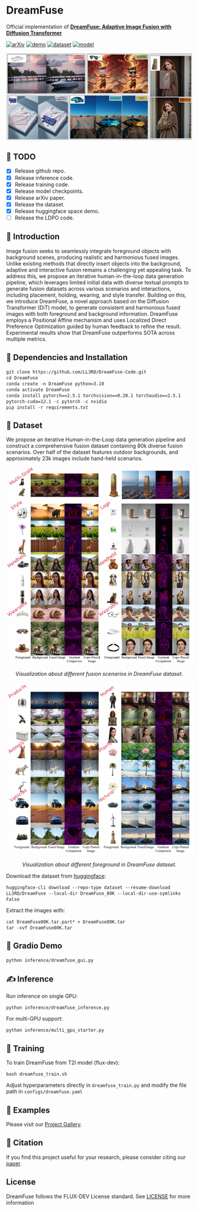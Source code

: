 # DreamFuse
Official implementation of **[DreamFuse: Adaptive Image Fusion with Diffusion Transformer](https://ll3rd.github.io/DreamFuse/)**

[![arXiv](https://img.shields.io/badge/arXiv-Paper-<COLOR>.svg)](https://arxiv.org/abs/2504.08291) [![demo](https://img.shields.io/badge/🤗-Demo-orange)](https://huggingface.co/spaces/LL3RD/DreamFuse) [![dataset](https://img.shields.io/badge/🤗-Dataset-yellow)](https://huggingface.co/datasets/LL3RD/DreamFuse) [![model](https://img.shields.io/badge/🤗-Model-yellow)](https://huggingface.co/LL3RD/DreamFuse) <br>


![](examples/assets/DreamFuse_Visual.webp)

## 🚀 TODO
- [x] Release github repo.
- [x] Release inference code.
- [x] Release training code.
- [x] Release model checkpoints.
- [x] Release arXiv paper.
- [x] Release the dataset.
- [x] Release huggingface space demo.
- [ ] Release the LDPO code.

## 📖 Introduction
Image fusion seeks to seamlessly integrate foreground objects with background scenes, producing realistic and harmonious fused images. Unlike existing methods that directly insert objects into the background, adaptive and interactive fusion remains a challenging yet appealing task. To address this, we propose an iterative human-in-the-loop data generation pipeline, which leverages limited initial data with diverse textual prompts to generate fusion datasets across various scenarios and interactions, including placement, holding, wearing, and style transfer. Building on this, we introduce DreamFuse, a novel approach based on the Diffusion Transformer (DiT) model, to generate consistent and harmonious fused images with both foreground and background information. DreamFuse employs a Positional Affine mechanism and uses Localized Direct Preference Optimization guided by human feedback to refine the result. Experimental results show that DreamFuse outperforms SOTA across multiple metrics.

## 🔧 Dependencies and Installation

```shell
git clone https://github.com/LL3RD/DreamFuse-Code.git
cd DreamFuse
conda create -n DreamFuse python=3.10
conda activate DreamFuse
conda install pytorch==2.5.1 torchvision==0.20.1 torchaudio==2.5.1 pytorch-cuda=12.1 -c pytorch -c nvidia
pip install -r requirements.txt
```

## 📖 Dataset
We propose an iterative Human-in-the-Loop data generation pipeline and construct a comprehensive fusion dataset containing 80k diverse fusion scenarios. Over half of the dataset features outdoor backgrounds, and approximately 23k images include hand-held scenarios.

<p align="center">
  <img src="examples/assets/assert_1.jpg" alt="assert" width="800">
</p>
<p align="center"><em>Visualization about different fusion scenarios in DreamFuse dataset.</em></p>
  
<p align="center">
  <img src="examples/assets/assert_2.jpg" alt="assert" width="800">
</p>
<p align="center"><em>Visualization about different foreground in DreamFuse dataset.</em></p>


Download the dataset from [huggingface](https://huggingface.co/datasets/LL3RD/DreamFuse):
```shell
huggingface-cli download --repo-type dataset --resume-download LL3RD/DreamFuse --local-dir DreamFuse_80K --local-dir-use-symlinks False
```
Extract the images with:
```shell
cat DreamFuse80K.tar.part* > DreamFuse80K.tar
tar -xvf DreamFuse80K.tar
```




## 🌟 Gradio Demo
```shell
python inference/dreamfuse_gui.py
```

## ✍️ Inference
Run inference on single GPU:
```shell
python inference/dreamfuse_inference.py
```
For multi-GPU support:
```shell
python inference/multi_gpu_starter.py
```
## 🚀 Training
To train DreamFuse from T2I model (flux-dev):
```shell
bash dreamfuse_train.sh
```
Adjust hyperparameters directly in `dreamfuse_train.py` and modify the file path in `configs/dreamfuse.yaml`

## 🎨 Examples
Please visit our [Project Gallery](https://ll3rd.github.io/DreamFuse/).

## 📄 Citation
If you find this project useful for your research, please consider citing our [paper](https://arxiv.org/abs/2504.08291).

## License
DreamFuse follows the FLUX-DEV License standard. See [LICENSE](https://github.com/black-forest-labs/flux) for more information